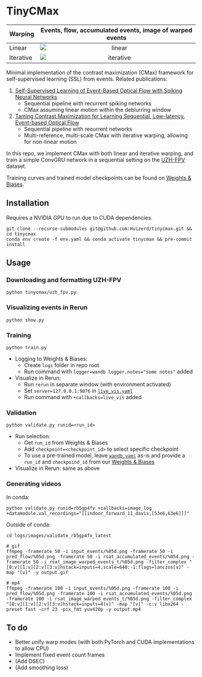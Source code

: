 # TinyCMax

|   Warping  |                             Events, flow, accumulated events, image of warped events       |
|-----------|:--------------------------------------------------------------------:|
|   Linear   | <img src="assets/linear.gif" alt="linear" style="display: block; margin: 0 auto;"> |
| Iterative  | <img src="assets/iterative.gif" alt="iterative" style="display: block; margin: 0 auto;"> |

Minimal implementation of the contrast maximization (CMax) framework for self-supervised learning (SSL) from events. Related publications:

1. [Self-Supervised Learning of Event-Based Optical Flow with Spiking Neural Networks](https://proceedings.neurips.cc/paper/2021/hash/39d4b545fb02556829aab1db805021c3-Abstract.html)
    - Sequential pipeline with recurrent spiking networks
    - CMax assuming linear motion within the deblurring window
2. [Taming Contrast Maximization for Learning Sequential, Low-latency, Event-based Optical Flow](https://openaccess.thecvf.com/content/ICCV2023/html/Paredes-Valles_Taming_Contrast_Maximization_for_Learning_Sequential_Low-latency_Event-based_Optical_Flow_ICCV_2023_paper.html)
    - Sequential pipeline with recurrent networks
    - Multi-reference, multi-scale CMax with iterative warping, allowing for non-linear motion

In this repo, we implement CMax with both linear and iterative warping, and train a simple ConvGRU network in a sequential setting on the [UZH-FPV](https://fpv.ifi.uzh.ch/) dataset.

Training curves and trained model checkpoints can be found on [Weights & Biases](https://wandb.ai/huizerd/tinycmax).

## Installation

Requires a NVIDIA GPU to run due to CUDA dependencies.

```
git clone --recurse-submodules git@github.com:Huizerd/tinycmax.git && cd tinycmax
conda env create -f env.yaml && conda activate tinycmax && pre-commit install
```

## Usage

### Downloading and formatting UZH-FPV
```
python tinycmax/uzh_fpv.py 
```

### Visualizing events in Rerun
```
python show.py
```

### Training
```
python train.py
```
- Logging to Weights & Biases:
    - Create `logs` folder in repo root
    - Run command with `logger=wandb logger.notes="some notes"` added
- Visualize in Rerun:
    - Run `rerun` in separate window (with environment activated)
    - Set `server=127.0.0.1:9876` in [`live_vis.yaml`](config/callbacks/live_vis.yaml)
    - Run command with `+callbacks=live_vis` added

### Validation
```
python validate.py runid=<run_id>
```
- Run selection:
    - Get `run_id` from Weights & Biases
    - Add `checkpoint=<checkpoint_id>` to select specific checkpoint
    - To use a pre-trained model, leave [`wandb.yaml`](config/logger/wandb.yaml) as-is and provide a `run_id` and `checkpoind_id` from our [Weights & Biases](https://wandb.ai/huizerd/tinycmax)
- Visualize in Rerun: same as above

### Generating videos
In conda:
```
python validate.py runid=rb5gp4fv +callbacks=image_log +datamodule.val_recordings="[[indoor_forward_11_davis,[53e6,63e6]]]"
```
Outside of conda:
```
cd logs/images/validate_rb5gp4fv_latest

# gif
ffmpeg -framerate 50 -i input_events/%05d.png -framerate 50 -i pred_flow/%05d.png -framerate 50 -i rsat_accumulated_events/%05d.png -framerate 50 -i rsat_image_warped_events_t/%05d.png -filter_complex "[0:v][1:v][2:v][3:v]hstack=inputs=4,scale=640:-1:flags=lanczos[v]" -map "[v]" -y output.gif

# mp4
ffmpeg -framerate 100 -i input_events/%05d.png -framerate 100 -i pred_flow/%05d.png -framerate 100 -i rsat_accumulated_events/%05d.png -framerate 100 -i rsat_image_warped_events_t/%05d.png -filter_complex "[0:v][1:v][2:v][3:v]hstack=inputs=4[v]" -map "[v]" -c:v libx264 -preset fast -crf 23 -pix_fmt yuv420p -y output.mp4
```

## To do

- Better unify warp modes (with both PyTorch and CUDA implementations to allow CPU)
- Implement fixed event count frames
- (Add DSEC)
- (Add smoothing loss)
